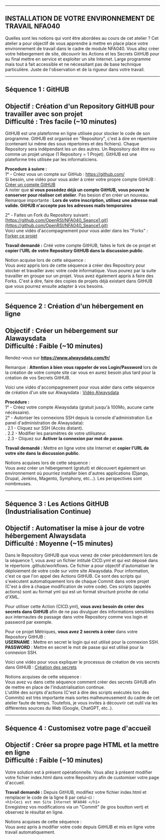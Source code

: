 ------------------------------------------------------------------------------------------------------
INSTALLATION DE VOTRE ENVIRONNEMENT DE TRAVAIL NFA040
------------------------------------------------------------------------------------------------------
Quelles sont les notions qui vont être abordées au cours de cet atelier ?
Cet atelier a pour objectif de vous apprendre à mettre en place place votre environnement de travail dans le cadre de module NFA040. 
Vous allez créer votre hébergement de site, découvrir les Actions et les Secrets GitHUB pour au final mettre en service et exploiter un site Internet.
Large programme mais tout à fait accessible et ne nécessitant pas de base technique particulière. Juste de l'observation et de la rigueur dans votre travail.   

-------------------------------------------------------------------------------------------------------
Séquence 1 : GitHUB
-------------------------------------------------------------------------------------------------------
Objectif : Création d'un Repository GitHUB pour travailler avec son projet  
Difficulté : Très facile (~10 minutes)
-------------------------------------------------------------------------------------------------------
GitHUB est une plateforme en ligne utilisée pour stocker le code de son programme.
GitHUB est organisé en "Repository", c'est à dire en répertoire (contenant lui même des sous répertoires et des fichiers). Chaque Repository sera indépendant les un des autres. Un Repository doit être vu comme un projet unique (1 Repository = 1 Projet). GitHUB est une plateforme très utilisée par les informaticiens.

**Procedure à suivre :**  
1° - Créez vous un compte sur GitHub : https://github.com/  
Si besoin, une vidéo pour vous aider à créer votre propre compte GitHUB : [Créer un compte GitHUB](https://docs.github.com/fr/get-started/onboarding/getting-started-with-your-github-account)  
A noter que **si vous possédez déjà un compte GitHUB, vous pouvez le conserver pour réaliser cet atelier**. Pas besion d'en créer un nouveau.  
Remarque importante : **Lors de votre inscription, utilisez une adresse mail valide. GitHUB n'accepte pas les adresses mails temporaires**  

2° - Faites un Fork du Repository suivant : [https://github.com/OpenRSI/NFA040_Seance1.git](https://github.com/OpenRSI/NFA040_Seance1.git)  
Voici une vidéo d'accompagnement pour vous aider dans les "Forks" : [Forker ce projet](https://youtu.be/p33-7XQ29zQ)    

**Travail demandé :** Créé votre compte GitHUB, faites le fork de ce projet et **copier l'URL de votre Repository GitHUB dans la discussion public**.

Notion acquise lors de cette séquence :  
Vous avez appris lors de cette séquence à créer des Repository pour stocker et travailler avec votre code informatique. Vous pourez par la suite travailler en groupe sur un projet. Vous avez également appris à faire des Forks. C'est à dire, faire des copies de projets déjà existant dans GitHUB que vous pourrez ensuite adapter à vos besoins.

---------------------------------------------------
Séquence 2 : Création d'un hébergement en ligne
---------------------------------------------------
Objectif : Créer un hébergement sur Alawaysdata  
Difficulté : Faible (~10 minutes)
---------------------------------------------------

Rendez-vous sur **https://www.alwaysdata.com/fr/**  

Remarque : **Attention à bien vous rappeler de vos Login/Password** lors de la création de votre compte site car vous en aurez besoin plus tard pour la création de vos Secrets GitHUB.  

Voici une vidéo d'accompagnement pour vous aider dans cette séquence de création d'un site sur Alwaysdata : [Vidéo Alwaysdata](https://youtu.be/6jJiqv_ZCHg)  

**Procédure :**  
1° - Créez votre compte Alwaysdata (gratuit jusqu'à 100Mo, aucune carte nécéssaire).   
2° - Autoriser les connexions SSH depuis la console d'administration (Le panel d'administration de Alwaysdata):  
 . 2.1 - Cliquez sur SSH (Accès distant).  
 . 2.2 - Modifier les paramètres de votre utilisateur.   
 . 2.3 - Cliquez sur **Activer la connexion par mot de passe**.  

**Travail demandé :** Mettre en ligne votre site Internet et **copier l'URL de votre site dans la discussion public**.  

Notions acquises lors de cette séquence :  
Vous avez créer un hébergement (gratuit) et découvert également un environnement où pourriez installer bien d'autres applications (Django, Drupal, Jenkins, Magento, Symphony, etc...). Les perspectives sont nombreuses.

---------------------------------------------------------------------------------------------
Séquence 3 : Les Actions GitHUB (Industrialisation Continue)
---------------------------------------------------------------------------------------------
Objectif : Automatiser la mise à jour de votre hébergement Alwaysdata  
Difficulté : Moyenne (~15 minutes)
---------------------------------------------------------------------------------------------
Dans le Repository GitHUB que vous venez de créer précédemment lors de la séquence 1, vous avez un fichier intitulé CICD.yml et qui est déposé dans le répertoire .github/workflows. Ce fichier a pour objectif d'automatiser le déploiement de votre code sur votre site Alwaysdata. Pour information, c'est ce que l'on appel des Actions GitHUB. Ce sont des scripts qui s'exécutent automatiquement lors de chaque Commit dans votre projet (C'est à dire à chaque modification de votre code). Ces scripts (appelés actions) sont au format yml qui est un format structuré proche de celui d'XML.  

Pour utiliser cette Action (CICD.yml), **vous avez besoin de créer des secrets dans GitHUB** afin de ne pas divulguer des informations sensibles aux internautes de passage dans votre Repository comme vos login et password par exemple.  

Pour ce projet Métriques, **vous avez 2 secrets à créer** dans votre Repository GitHUB :  
**USERNAME** : Mettre en secret le login qui est utilisé pour la connexion SSH.  
**PASSWORD** : Mettre en secret le mot de passe qui est utilisé pour la connexion SSH.   

Voici une vidéo pour vous expliquer le processus de création de vos secrets dans GitHUB : [Création des secrets](https://youtu.be/Rv5X5-qbvqA) 

Notions acquises de cette séquence :  
Vous avez vu dans cette séquence comment créer des secrets GiHUB afin de mettre en place de l'industrialisation continue.  
L'utilité des scripts d'actions (C'est à dire des scripts exécutés lors des Commits) est très importante mais sortes malheureusement du cadre de cet atelier faute de temps. Toutefois, je vous invites à découvrir cet outil via les différentes sources du Web (Google, ChatGPT, etc..).  

---------------------------------------------------
Séquence 4 : Customisez votre page d'accueil
---------------------------------------------------
Objectif : Créer sa propre page HTML et la mettre en ligne  
Difficulté : Faible (~10 minutes)
---------------------------------------------------
Votre solution est à présent opérationnelle. 
Vous allez à présent modifier votre fichier index.html dans votre Repository afin de customiser votre page d'accueil.

**Travail demandé :** Depuis GitHUB, modifiez votre fichier index.html et remplacer le code de la ligne 8 par celui-ci :  
```<h1>Ceci est mon Site Internet NFA040 </h1>```  
Enregistrez vos modifications via un "Commit" (le gros boutton vert) et observez le résultat en ligne.  

Notions acquises de cette séquence :  
Vous avez apris à modifier votre code depuis GitHUB et mis en ligne votre travail automatiquement.  
